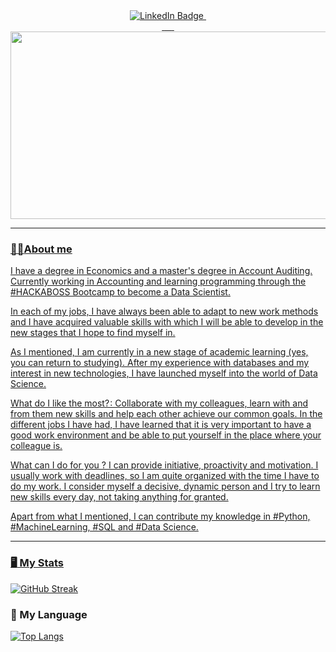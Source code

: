 <div id="badges", align="center">
  <a href="https://www.linkedin.com/in/davidagrazods/">
  <img src="https://img.shields.io/badge/LinkedIn-blue?style=for-the-badge&logo=linkedin&logoColor=white" alt="LinkedIn Badge"/>
  <a href="https://www.kaggle.com/davidagrazo">
  <img src="https://img.shields.io/badge/Kaggle-20BEFF?style=for-the-badge&logo=Kaggle&logoColor=white" alt=""/>
  </div>

<div id="badges", align="center">
  <img src="https://komarev.com/ghpvc/?username=davidagrazo&style=flat-square&color=blue" alt=""/>
  <img src="https://img.shields.io/badge/Keras-FF0000?style=for-the-badge&logo=keras&logoColor=white" alt=""/>
  <img src="https://img.shields.io/badge/TensorFlow-FF6F00?style=for-the-badge&logo=tensorflow&logoColor=white" alt=""/>
  <img src="https://img.shields.io/badge/Pandas-2C2D72?style=for-the-badge&logo=pandas&logoColor=white" alt=""/>
  <img src="https://img.shields.io/badge/Python-FFD43B?style=for-the-badge&logo=python&logoColor=blue" alt=""/>
  <img src="https://img.shields.io/badge/scikit_learn-F7931E?style=for-the-badge&logo=scikit-learn&logoColor=white" alt=""/>
</div>

<div align="center">
  <img src="https://media.giphy.com/media/v1.Y2lkPTc5MGI3NjExOHd5Mmo0ODI2Y3Rid3BvaWczdHpyanQ4bDJ4cjNqYmwzYmt4bDVubyZlcD12MV9pbnRlcm5hbF9naWZfYnlfaWQmY3Q9Zw/umYMU8G2ixG5mJBDo5/giphy.gif" width="600" height="300"/>
</div>

--------

### :technologist:About me
I have a degree in Economics and a master's degree in Account Auditing. Currently working in Accounting and learning programming through the #HACKABOSS Bootcamp to become a Data Scientist.

In each of my jobs, I have always been able to adapt to new work methods and I have acquired valuable skills with which I will be able to develop in the new stages that I hope to find myself in.

As I mentioned, I am currently in a new stage of academic learning (yes, you can return to studying). After my experience with databases and my interest in new technologies, I have launched myself into the world of Data Science.

What do I like the most?​ :
Collaborate with my colleagues, learn with and from them new skills and help each other achieve our common goals.
In the different jobs I have had, I have learned that it is very important to have a good work environment and be able to put yourself in the place where your colleague is.

What can I do for you ?
I can provide initiative, proactivity and motivation. I usually work with deadlines, so I am quite organized with the time I have to do my work. I consider myself a decisive, dynamic person and I try to learn new skills every day, not taking anything for granted.

Apart from what I mentioned, I can contribute my knowledge in #Python, #MachineLearning, #SQL​ and #Data Science.

---------

<div style="width: 50%; align: center;">
  
### :desktop_computer: My Stats
  
  [![GitHub Streak](https://github-readme-streak-stats.herokuapp.com?user=davidagrazo&theme=soft-green&hide_border=true&border_radius=5.1&date_format=j%20M%5B%20Y%5D&card_width=487)](https://git.io/streak-stats)
  
  ### :mechanical_leg: My Language
  [![Top Langs](https://github-readme-stats.vercel.app/api/top-langs/?username=davidagrazo)](https://github.com/anuraghazra/github-readme-stats)
</div>



